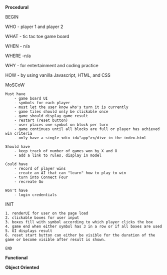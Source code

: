 **Procedural**

BEGIN

WHO - player 1 and player 2

WHAT - tic tac toe game board 

WHEN - n/a

WHERE -n/a 

WHY - for entertainment and coding practice 

HOW - by using vanilla Javascript, HTML, and CSS

MoSCoW

    Must have
        - game board UI
        - symbols for each player
        - must let the user know who's turn it is currently
        - game tiles should only be clickable once
        - game should display game result
        - restart (reset button)
        - user places one symbol on block per turn
        - game continues until all blocks are full or player has achieved win criteria
        - only have a single <div id="app"></div> in the index.html

    Should have
        - keep track of number of games won by X and O
        - add a link to rules, display in model
        
    Could have
        - record of player wins
        - create an AI that can "learn" how to play to win
        - turn into Connect Four
        - recreate Go

    Won't have
        - login credentials

INIT

    1. renderUI for user on the page load
    2. clickable boxes for user input
    3. boxes fill with symbol according to which player clicks the box
    4. game end when either symbol has 3 in a row or if all boxes are used
    5. UI displays result
    6. reset start button can either be visible for the duration of the game or become visible after result is shown.
    
    END

**Functional**











**Object Oriented**